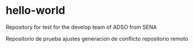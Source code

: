 # hello-world
Repository for test for the develop team of ADSO from SENA

Repositorio de prueba
ajustes generacion de conflicto repositorio remoto
